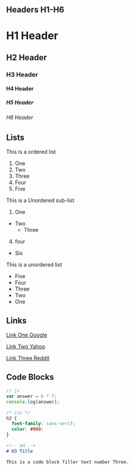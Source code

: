 
## Headers H1-H6

# H1 Header

## H2 Header

### H3 Header

#### H4 Header

##### H5 Header

###### H6 Header

## Lists

This is a ordered list

1. One
2. Two
3. Three
4. Four
5. Five

This is a Unordered sub-list

1. One
  * Two
    * Three
4. four
  * Six

This is a unordered list

* Five
* Four
* Three
* Two
* One

## Links

[Link One Google](google.com)

[Link Two Yahoo](yahoo.com)

[Link Three Reddit](reddit.com)

## Code Blocks

```js
// js
var answer = 6 * 7;
console.log(answer);
```

```css
/* css */
h2 {
  font-family: sans-serif;
  color: #000;
}
```

```md
<!-- md -->
# H3 Title

This is a code block filler text number Three.
```
